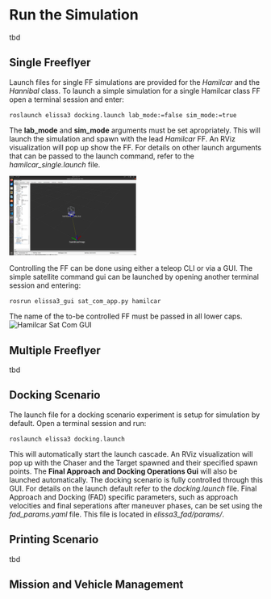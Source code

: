 # Run the Simulation

tbd

## Single Freeflyer

Launch files for single FF simulations are provided for the *Hamilcar* and the *Hannibal* class.
To launch a simple simulation for a single Hamilcar class FF open a terminal session and enter:

```shell
roslaunch elissa3 docking.launch lab_mode:=false sim_mode:=true
```

The **lab_mode** and **sim_mode** arguments must be set apropriately.
This will launch the simulation and spawn with the lead *Hamilcar* FF. An RViz visualization will pop up show the FF.
For details on other launch arguments that can be passed to the launch command, refer to the *hamilcar_single.launch* file.

<img src="wiki/graphics/hamilcar_single_sim.png" alt="Hamilcar single sim in RViz" width="50%" height="50%">

Controlling the FF can be done using either a teleop CLI or via a GUI.
The simple satellite command gui can be launched by opening another terminal session and entering:

```shell
rosrun elissa3_gui sat_com_app.py hamilcar
```

The name of the to-be controlled FF must be passed in all lower caps.
![Hamilcar Sat Com GUI](/elissa3_wiki/wiki/graphics/hamilcar_sat_com_gui.png)

<!-- TODO Add image of GUI and simulation -->
<!-- TODO add some of the defaults? -->


## Multiple Freeflyer

tbd

## Docking Scenario

The launch file for a docking scenario experiment is setup for simulation by default.
Open a terminal session and run:

```shell
roslaunch elissa3 docking.launch
```
This will automatically start the launch cascade. An RViz visualization will pop up with the Chaser and the Target spawned and their specified spawn points.
The **Final Approach and Docking Operations Gui** will also be launched automatically. The docking scenario is fully controlled through this GUI.
For details on the launch default refer to the *docking.launch* file.
Final Approach and Docking (FAD) specific parameters, such as approach velocities and final seperations after maneuver phases, can be set using the *fad_params.yaml* file.
This file is located in *elissa3_fad/params/*.

<!-- TODO Add image of GUI and simulation -->
<!-- TODO add some of the defaults -->


## Printing Scenario

tbd

## Mission and Vehicle Management
